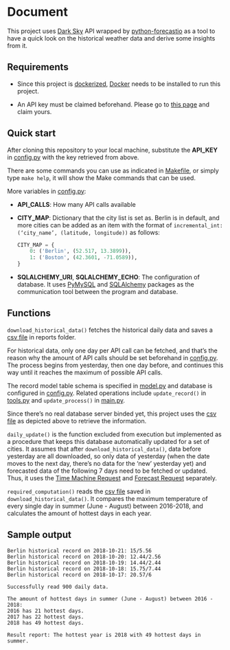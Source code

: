 # Document

This project uses [Dark Sky](https://darksky.net/) API wrapped by [python-forecastio](https://pypi.org/project/python-forecastio/) as a tool to have a quick look on the historical weather data and derive some insights from it.

## Requirements

* Since this project is [dockerized](Dockerfile), [Docker](https://docs.docker.com/install/) needs to be installed to run this project.

* An API key must be claimed beforehand. Please go to [this page](https://darksky.net/dev) and claim yours.

## Quick start

After cloning this repository to your local machine, substitute the **API_KEY** in [config.py](src/config.py) with the key retrieved from above.

There are some commands you can use as indicated in [Makefile](Makefile), or simply type `make help`, it will show the Make commands that can be used.

More variables in [config.py](src/config.py):

* **API_CALLS**: How many API calls available

* **CITY_MAP**: Dictionary that the city list is set as. Berlin is in default, and more cities can be added as an item with the format of `incremental_int: (‘city_name’, (latitude, longitude))` as follows:
  ```py
  CITY_MAP = {
      0: ('Berlin', (52.517, 13.3899)),
      1: ('Boston', (42.3601, -71.0589)),
  }
  ```

* **SQLALCHEMY_URI**, **SQLALCHEMY_ECHO**: The configuration of database. It uses [PyMySQL](https://pypi.org/project/PyMySQL/) and [SQLAlchemy](https://pypi.org/project/SQLAlchemy/) packages as the communication tool between the program and database.

## Functions

`download_historical_data()` fetches the historical daily data and saves a [csv file](src/reports/Berlin_report_sample.csv) in reports folder.

For historical data, only one day per API call can be fetched, and that’s the reason why the amount of API calls should be set beforehand in [config.py](src/config.py). The process begins from yesterday, then one day before, and continues this way until it reaches the maximum of possible API calls.

The record model table schema is specified in [model.py](src/model.py) and database is configured in [config.py](src/config.py). Related operations include `update_record()` in [tools.py](src/tools.py) and `update_process()` in [main.py](src/main.py).

Since there’s no real database server binded yet, this project uses the [csv file](src/reports/Berlin_report_sample.csv) as depicted above to retrieve the information.

`daily_update()` is the function excluded from execution but implemented as a procedure that keeps this database automatically updated for a set of cities. It assumes that after `download_historical_data()`, data before yesterday are all downloaded, so only data of yesterday (when the date moves to the next day, there’s no data for the ‘new’ yesterday yet) and forecasted data of the following 7 days need to be fetched or updated. Thus, it uses the [Time Machine Request](https://darksky.net/dev/docs#time-machine-request) and [Forecast Request](https://darksky.net/dev/docs#forecast-request) separately.

`required_computation()` reads the [csv file](src/reports/Berlin_report_sample.csv) saved in `download_historical_data()`. It compares the maximum temperature of every single day in summer (June - August) between 2016-2018, and calculates the amount of hottest days in each year.

## Sample output
```
Berlin historical record on 2018-10-21: 15/5.56
Berlin historical record on 2018-10-20: 12.44/2.56
Berlin historical record on 2018-10-19: 14.44/2.44
Berlin historical record on 2018-10-18: 15.75/7.44
Berlin historical record on 2018-10-17: 20.57/6

Successfully read 900 daily data.

The amount of hottest days in summer (June - August) between 2016 - 2018:
2016 has 21 hottest days.
2017 has 22 hottest days.
2018 has 49 hottest days.

Result report: The hottest year is 2018 with 49 hottest days in summer.
```
